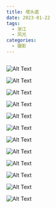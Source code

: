 ```yaml
---
title: 塔头底
date: 2023-01-22
tags:
  - 浙江
  - 风光
categories:
  - 摄影
---
```


<img src="https://www.ohpooh.space/%E6%91%84%E5%BD%B1%2F%E5%A1%94%E5%A4%B4%E5%BA%95%2Fhaou-6679.jpg" alt="">

<!-- more -->

![Alt Text](https://www.ohpooh.space/%E6%91%84%E5%BD%B1%2F%E5%A1%94%E5%A4%B4%E5%BA%95%2Fhaou-6621.jpg)

![Alt Text](https://www.ohpooh.space/%E6%91%84%E5%BD%B1%2F%E5%A1%94%E5%A4%B4%E5%BA%95%2Fhaou-6626.jpg)

![Alt Text](https://www.ohpooh.space/%E6%91%84%E5%BD%B1%2F%E5%A1%94%E5%A4%B4%E5%BA%95%2Fhaou-6628.jpg)

![Alt Text](https://www.ohpooh.space/%E6%91%84%E5%BD%B1%2F%E5%A1%94%E5%A4%B4%E5%BA%95%2Fhaou-6629.jpg)

![Alt Text](https://www.ohpooh.space/%E6%91%84%E5%BD%B1%2F%E5%A1%94%E5%A4%B4%E5%BA%95%2Fhaou-6635.jpg)

![Alt Text](https://www.ohpooh.space/%E6%91%84%E5%BD%B1%2F%E5%A1%94%E5%A4%B4%E5%BA%95%2Fhaou-6644.jpg)

![Alt Text](https://www.ohpooh.space/%E6%91%84%E5%BD%B1%2F%E5%A1%94%E5%A4%B4%E5%BA%95%2Fhaou-6650.jpg)

![Alt Text](https://www.ohpooh.space/%E6%91%84%E5%BD%B1%2F%E5%A1%94%E5%A4%B4%E5%BA%95%2Fhaou-6659.jpg)

![Alt Text](https://www.ohpooh.space/%E6%91%84%E5%BD%B1%2F%E5%A1%94%E5%A4%B4%E5%BA%95%2Fhaou-6662.jpg)

![Alt Text](https://www.ohpooh.space/%E6%91%84%E5%BD%B1%2F%E5%A1%94%E5%A4%B4%E5%BA%95%2Fhaou-6666.jpg)

![Alt Text](https://www.ohpooh.space/%E6%91%84%E5%BD%B1%2F%E5%A1%94%E5%A4%B4%E5%BA%95%2Fhaou-6670.jpg)

![Alt Text](https://www.ohpooh.space/%E6%91%84%E5%BD%B1%2F%E5%A1%94%E5%A4%B4%E5%BA%95%2Fhaou-6672.jpg)
